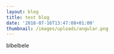 ```yaml
---
layout: blog
title: test blog
date: '2018-07-16T13:47:08+01:00'
thumbnail: /images/uploads/angular.png
---
```

blbelbele
